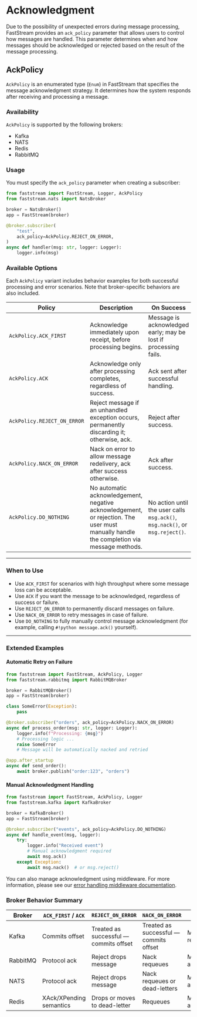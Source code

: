 # Acknowledgment

Due to the possibility of unexpected errors during message processing, FastStream provides an `ack_policy` parameter that allows users to control how messages are handled. This parameter determines when and how messages should be acknowledged or rejected based on the result of the message processing.

## AckPolicy

`AckPolicy` is an enumerated type (`Enum`) in FastStream that specifies the message acknowledgment strategy. It determines how the system responds after receiving and processing a message.

### Availability

`AckPolicy` is supported by the following brokers:

- Kafka
- NATS
- Redis
- RabbitMQ

### Usage

You must specify the `ack_policy` parameter when creating a subscriber:

```python linenums="1" hl_lines="9" title="main.py"
from faststream import FastStream, Logger, AckPolicy
from faststream.nats import NatsBroker

broker = NatsBroker()
app = FastStream(broker)

@broker.subscriber(
    "test",
    ack_policy=AckPolicy.REJECT_ON_ERROR,
)
async def handler(msg: str, logger: Logger):
    logger.info(msg)
```

### Available Options

Each `AckPolicy` variant includes behavior examples for both successful processing and error scenarios. Note that broker-specific behaviors are also included.

| Policy                      | Description                                                                                                                             | On Success                                                                   | On Error                                              | Broker Notes                                                             |
| --------------------------- | --------------------------------------------------------------------------------------------------------------------------------------- | ---------------------------------------------------------------------------- | ----------------------------------------------------- | ------------------------------------------------------------------------ |
| `AckPolicy.ACK_FIRST`       | Acknowledge immediately upon receipt, before processing begins.                                                                         | Message is acknowledged early; may be lost if processing fails.              | Acknowledged despite error; message not re-delivered. | Kafka commits offset; NATS, Redis, and RabbitMQ acknowledge immediately. |
| `AckPolicy.ACK`             | Acknowledge only after processing completes, regardless of success.                                                                     | Ack sent after successful handling.                                          | Ack sent anyway; message not redelivered.             | Kafka: offset commit; others: explicit ack.                              |
| `AckPolicy.REJECT_ON_ERROR` | Reject message if an unhandled exception occurs, permanently discarding it; otherwise, ack.                                             | Reject after success.                                                        | Message discarded; no retry.                          | RabbitMQ/NATS drops message. Kafka commits offset.                       |
| `AckPolicy.NACK_ON_ERROR`   | Nack on error to allow message redelivery, ack after success otherwise.                                                                 | Ack after success.                                                           | Redeliver; attempt to resend message.                 | Redis streams and RabbitMQ redelivers; Kafka commits as fallback.        |
| `AckPolicy.DO_NOTHING`      | No automatic acknowledgement, negative acknowledgement, or rejection. The user must manually handle the completion via message methods. | No action until the user calls `msg.ack()`, `msg.nack()`, or `msg.reject()`. | No action until user calls any of these methods.      | Complete manual control over all brokers.                                |

---

### When to Use

- Use `ACK_FIRST` for scenarios with high throughput where some message loss can be acceptable.
- Use `ACK` if you want the message to be acknowledged, regardless of success or failure.
- Use `REJECT_ON_ERROR` to permanently discard messages on failure.
- Use `NACK_ON_ERROR` to retry messages in case of failure.
- Use `DO_NOTHING` to fully manually control message acknowledgment (for example, calling `#!python message.ack()` yourself).

---

### Extended Examples

#### Automatic Retry on Failure

```python linenums="1" hl_lines="7" title="main.py"
from faststream import FastStream, AckPolicy, Logger
from faststream.rabbitmq import RabbitMQBroker

broker = RabbitMQBroker()
app = FastStream(broker)

class SomeError(Exception):
    pass

@broker.subscriber("orders", ack_policy=AckPolicy.NACK_ON_ERROR)
async def process_order(msg: str, logger: Logger):
    logger.info(f"Processing: {msg}")
    # Processing logic ...
    raise SomeError
    # Message will be automatically nacked and retried

@app.after_startup
async def send_order():
    await broker.publish("order:123", "orders")
```

#### Manual Acknowledgment Handling

```python linenums="1" hl_lines="7 12 14" title="main.py"
from faststream import FastStream, AckPolicy, Logger
from faststream.kafka import KafkaBroker

broker = KafkaBroker()
app = FastStream(broker)

@broker.subscriber("events", ack_policy=AckPolicy.DO_NOTHING)
async def handle_event(msg, logger):
    try:
        logger.info("Received event")
        # Manual acknowledgment required
        await msg.ack()
    except Exception:
        await msg.nack()  # or msg.reject()
```

You can also manage acknowledgment using middleware. For more information, please see our [error handling middleware documentation](./middlewares/exception.md).

### Broker Behavior Summary

| Broker   | `ACK_FIRST` / `ACK`     | `REJECT_ON_ERROR`                      | `NACK_ON_ERROR`                        | `DO_NOTHING`           |
| -------- | ----------------------- | -------------------------------------- | -------------------------------------- | ---------------------- |
| Kafka    | Commits offset          | Treated as successful — commits offset | Treated as successful — commits offset | Manual commit required |
| RabbitMQ | Protocol ack            | Reject drops message                   | Nack requeues                          | Manual ack/nack/reject |
| NATS     | Protocol ack            | Reject drops message                   | Nack requeues or dead-letters          | Manual ack/nack/reject |
| Redis    | XAck/XPending semantics | Drops or moves to dead-letter          | Requeues                               | Manual ack/nack/reject |
